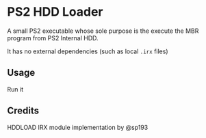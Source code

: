# PS2 HDD Loader

A small PS2 executable whose sole purpose is the execute the MBR program from PS2 Internal HDD.

It has no external dependencies (such as local `.irx` files)

## Usage
Run it

## Credits
HDDLOAD IRX module implementation by @sp193